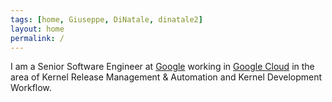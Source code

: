 ```yaml
---
tags: [home, Giuseppe, DiNatale, dinatale2]
layout: home
permalink: /
---
```


I am a Senior Software Engineer at
[Google](https://www.google.com) working in
[Google Cloud](https://cloud.google.com/) in
the area of Kernel Release Management & Automation
and Kernel Development Workflow.
